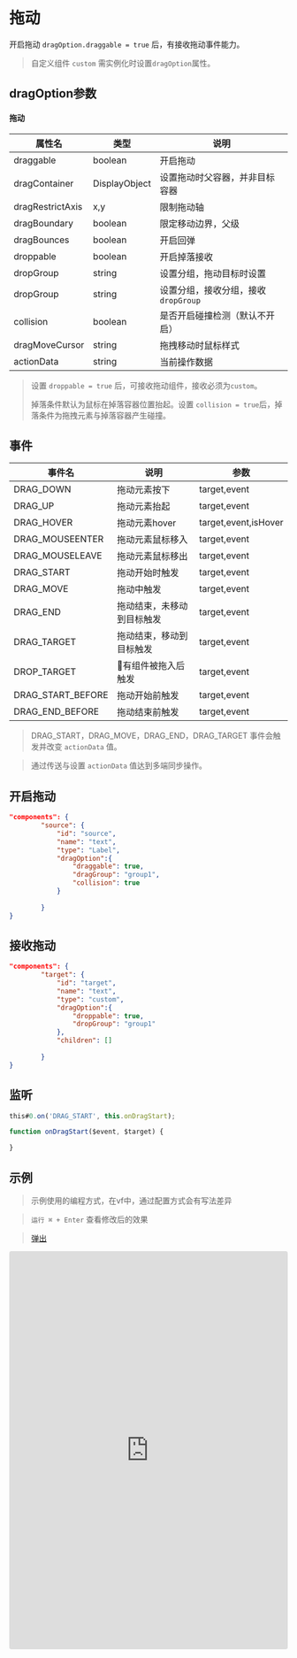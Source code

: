 # 拖动

开启拖动 `dragOption.draggable = true` 后，有接收拖动事件能力。

> 自定义组件 `custom` 需实例化时设置`dragOption`属性。 

## dragOption参数

#### 拖动
| 属性名 | 类型 | 说明 |
| --- | --- | --- | 
|  draggable | boolean | 开启拖动 |
|  dragContainer | DisplayObject| 设置拖动时父容器，并非目标容器 |
|  dragRestrictAxis | x,y | 限制拖动轴 |
|  dragBoundary | boolean | 限定移动边界，父级 |
|  dragBounces | boolean | 开启回弹 |
|  droppable | boolean | 开启掉落接收 |
|  dropGroup | string | 设置分组，拖动目标时设置  |
|  dropGroup | string | 设置分组，接收分组，接收`dropGroup`  |
|  collision | boolean | 是否开启碰撞检测（默认不开启）  |
|  dragMoveCursor | string | 拖拽移动时鼠标样式 |
|  actionData | string | 当前操作数据 |


> 设置 `droppable = true` 后，可接收拖动组件，接收必须为`custom`。
> 
> 掉落条件默认为鼠标在掉落容器位置抬起。设置 `collision = true`后，掉落条件为拖拽元素与掉落容器产生碰撞。

## 事件

| 事件名  | 说明 | 参数 |
| --- | --- | --- |
|  DRAG_DOWN | 拖动元素按下 | target,event |
|  DRAG_UP | 拖动元素抬起 | target,event |
|  DRAG_HOVER | 拖动元素hover | target,event,isHover |
|  DRAG_MOUSEENTER | 拖动元素鼠标移入 | target,event |
|  DRAG_MOUSELEAVE | 拖动元素鼠标移出 | target,event |
|  DRAG_START | 拖动开始时触发 | target,event |
|  DRAG_MOVE | 拖动中触发 | target,event |
|  DRAG_END | 拖动结束，未移动到目标触发 | target,event |
|  DRAG_TARGET | 拖动结束，移动到目标触发 | target,event |
|  DROP_TARGET | 有组件被拖入后触发 | target,event |
|  DRAG_START_BEFORE | 拖动开始前触发 | target,event |
|  DRAG_END_BEFORE | 拖动结束前触发 | target,event |

> DRAG_START，DRAG_MOVE，DRAG_END，DRAG_TARGET 事件会触发并改变 `actionData` 值。

> 通过传送与设置 `actionData` 值达到多端同步操作。

## 开启拖动

``` json
"components": {
        "source": {
            "id": "source",
            "name": "text",
            "type": "Label",
            "dragOption":{
                "draggable": true,
                "dragGroup": "group1",
                "collision": true
            }
            
        }
}
```

## 接收拖动

``` json
"components": {
        "target": {
            "id": "target",
            "name": "text",
            "type": "custom",
            "dragOption":{
                "droppable": true,
                "dropGroup": "group1"
            },
            "children": []
            
        }
}
```

## 监听

``` typescript
this#0.on('DRAG_START', this.onDragStart);

function onDragStart($event, $target) {

}

```

## 示例


> 示例使用的编程方式，在vf中，通过配置方式会有写法差异

> `运行 ⌘ + Enter` 查看修改后的效果

> [弹出](https://vipkid-edu.github.io/vf-gui/play/#example/TestDrag)

<iframe
     src="https://codesandbox.io/embed/dragexample-eul9l?fontsize=14&hidenavigation=1&module=%2Fsrc%2Fcomponents.ts&theme=dark"
     style="width:100%; height: 720px; border:0; border-radius: 4px; overflow:hidden;"
     title="dragExample"
     allow="accelerometer; ambient-light-sensor; camera; encrypted-media; geolocation; gyroscope; hid; microphone; midi; payment; usb; vr; xr-spatial-tracking"
     sandbox="allow-autoplay allow-forms allow-modals allow-popups allow-presentation allow-same-origin allow-scripts"
></iframe>


